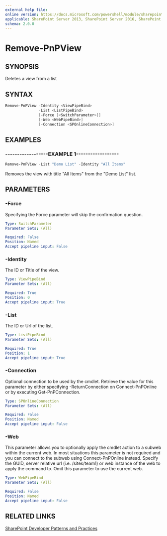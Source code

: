 ```yaml
---
external help file:
online version: https://docs.microsoft.com/powershell/module/sharepoint-pnp/remove-pnpview
applicable: SharePoint Server 2013, SharePoint Server 2016, SharePoint Server 2019, SharePoint Online
schema: 2.0.0
---
```


# Remove-PnPView

## SYNOPSIS
Deletes a view from a list

## SYNTAX 

```powershell
Remove-PnPView -Identity <ViewPipeBind>
               -List <ListPipeBind>
               [-Force [<SwitchParameter>]]
               [-Web <WebPipeBind>]
               [-Connection <SPOnlineConnection>]
```

## EXAMPLES

### ------------------EXAMPLE 1------------------
```powershell
Remove-PnPView -List "Demo List" -Identity "All Items"
```

Removes the view with title "All Items" from the "Demo List" list.

## PARAMETERS

### -Force
Specifying the Force parameter will skip the confirmation question.

```yaml
Type: SwitchParameter
Parameter Sets: (All)

Required: False
Position: Named
Accept pipeline input: False
```

### -Identity
The ID or Title of the view.

```yaml
Type: ViewPipeBind
Parameter Sets: (All)

Required: True
Position: 0
Accept pipeline input: True
```

### -List
The ID or Url of the list.

```yaml
Type: ListPipeBind
Parameter Sets: (All)

Required: True
Position: 1
Accept pipeline input: True
```

### -Connection
Optional connection to be used by the cmdlet. Retrieve the value for this parameter by either specifying -ReturnConnection on Connect-PnPOnline or by executing Get-PnPConnection.

```yaml
Type: SPOnlineConnection
Parameter Sets: (All)

Required: False
Position: Named
Accept pipeline input: False
```

### -Web
This parameter allows you to optionally apply the cmdlet action to a subweb within the current web. In most situations this parameter is not required and you can connect to the subweb using Connect-PnPOnline instead. Specify the GUID, server relative url (i.e. /sites/team1) or web instance of the web to apply the command to. Omit this parameter to use the current web.

```yaml
Type: WebPipeBind
Parameter Sets: (All)

Required: False
Position: Named
Accept pipeline input: False
```

## RELATED LINKS

[SharePoint Developer Patterns and Practices](https://aka.ms/sppnp)